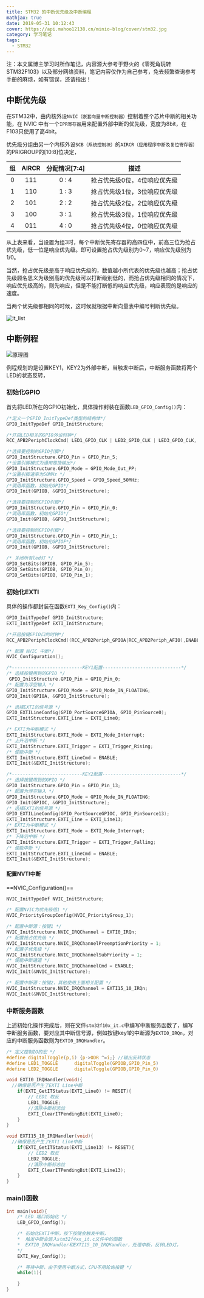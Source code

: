 ```yaml
---
title: STM32 的中断优先级及中断编程
mathjax: true
date: 2019-05-31 10:12:43
cover: https://api.mahoo12138.cn/minio-blog/cover/stm32.jpg
category: 学习笔记
tags:
  - STM32
---
```


注：本文属博主学习时所作笔记，内容源大参考于野火的《零死角玩转STM32F103》以及部分网络资料，笔记内容仅作为自己参考，免去频繁查询参考手册的麻烦，如有错误，还请指出！

## 中断优先级

在STM32中，由内核外设`NVIC（嵌套向量中断控制器）`控制着整个芯片中断的相关功能，在 NVIC 中有一个`IPR寄存器`用来配置外部中断的优先级，宽度为8bit，在F103只使用了高4bit。

优先级分组由另一个内核外设`SCB（系统控制块）`的`AIRCR（应用程序中断及复位寄存器）`的PRIGROUP的[10:8]位决定，

| 组  | AIRCR | 分配情况[7:4] |             描述             |
| :-: | :---: | :-----------: | :--------------------------: |
|  0  |  111  |     0 : 4     | 抢占优先级0位，4位响应优先级 |
|  1  |  110  |     1 : 3     | 抢占优先级1位，3位响应优先级 |
|  2  |  101  |     2 : 2     | 抢占优先级2位，2位响应优先级 |
|  3  |  100  |     3 : 1     | 抢占优先级3位，1位响应优先级 |
|  4  |  011  |     4 : 0     | 抢占优先级4位，0位响应优先级 |

从上表来看，当设置为组3时，每个中断优先寄存器的高四位中，前高三位为抢占优先级，低一位是响应优先级。即可设置抢占优先级别为0~7，响应优先级别为1/0。

当然，抢占优先级是高于响应优先级的，数值越小所代表的优先级也越高；抢占优先级顾名思义为级别高的优先级可以打断级别低的，而抢占优先级相同的情况下，响应优先级高的，则先响应，但是不能打断低的响应优先级，响应表现的是响应的速度。

当两个优先级都相同的时候，这时候就根据中断向量表中编号判断优先级。

![it_list](https://api.mahoo12138.cn/minio-blog/study/STM32/it_list.png)

## 中断例程

![原理图](https://api.mahoo12138.cn/minio-blog/study/STM32/interupt.png)

例程规划的是设置KEY1，KEY2为外部中断，当触发中断后，中断服务函数将两个LED的状态反转，

### 初始化GPIO

首先将LED所在的GPIO初始化，具体操作封装在函数`LED_GPIO_Config()`内：

```c
/*定义一个GPIO_InitTypeDef类型的结构体*/
GPIO_InitTypeDef GPIO_InitStructure;

/*开启LED相关的GPIO外设时钟*/
RCC_APB2PeriphClockCmd( LED1_GPIO_CLK | LED2_GPIO_CLK | LED3_GPIO_CLK, ENABLE);

/*选择要控制的GPIO引脚*/
GPIO_InitStructure.GPIO_Pin = GPIO_Pin_5;
/*设置引脚模式为通用推挽输出*/
GPIO_InitStructure.GPIO_Mode = GPIO_Mode_Out_PP;
/*设置引脚速率为50MHz */
GPIO_InitStructure.GPIO_Speed = GPIO_Speed_50MHz;
/*调用库函数，初始化GPIO*/
GPIO_Init(GPIOB, &GPIO_InitStructure);

/*选择要控制的GPIO引脚*/
GPIO_InitStructure.GPIO_Pin = GPIO_Pin_0;
/*调用库函数，初始化GPIO*/
GPIO_Init(GPIOB, &GPIO_InitStructure);

/*选择要控制的GPIO引脚*/
GPIO_InitStructure.GPIO_Pin = GPIO_Pin_1;
/*调用库函数，初始化GPIOF*/
GPIO_Init(GPIOB, &GPIO_InitStructure);

/* 关闭所有led灯	*/
GPIO_SetBits(GPIOB, GPIO_Pin_5);
GPIO_SetBits(GPIOB, GPIO_Pin_0);
GPIO_SetBits(GPIOB, GPIO_Pin_1);
```

### 初始化EXTI

具体的操作都封装在函数`EXTI_Key_Config()`内：

```c
GPIO_InitTypeDef GPIO_InitStructure;
EXTI_InitTypeDef EXTI_InitStructure;

/*开启按键GPIO口的时钟*/
RCC_APB2PeriphClockCmd((RCC_APB2Periph_GPIOA|RCC_APB2Periph_AFIO),ENABLE);

/* 配置 NVIC 中断*/
NVIC_Configuration();

/*--------------------------KEY1配置-----------------------------*/
/* 选择按键用到的GPIO */
 GPIO_InitStructure.GPIO_Pin = GPIO_Pin_0;
/* 配置为浮空输入 */
GPIO_InitStructure.GPIO_Mode = GPIO_Mode_IN_FLOATING;
GPIO_Init(GPIOA, &GPIO_InitStructure);

/* 选择EXTI的信号源 */
GPIO_EXTILineConfig(GPIO_PortSourceGPIOA, GPIO_PinSource0);
EXTI_InitStructure.EXTI_Line = EXTI_Line0;

/* EXTI为中断模式 */
EXTI_InitStructure.EXTI_Mode = EXTI_Mode_Interrupt;
/* 上升沿中断 */
EXTI_InitStructure.EXTI_Trigger = EXTI_Trigger_Rising;
/* 使能中断 */
EXTI_InitStructure.EXTI_LineCmd = ENABLE;
EXTI_Init(&EXTI_InitStructure);

/*--------------------------KEY2配置-----------------------------*/
/* 选择按键用到的GPIO */
GPIO_InitStructure.GPIO_Pin = GPIO_Pin_13;
/* 配置为浮空输入 */
GPIO_InitStructure.GPIO_Mode = GPIO_Mode_IN_FLOATING;
GPIO_Init(GPIOC, &GPIO_InitStructure);
/* 选择EXTI的信号源 */
GPIO_EXTILineConfig(GPIO_PortSourceGPIOC, GPIO_PinSource13);
EXTI_InitStructure.EXTI_Line = EXTI_Line13;
/* EXTI为中断模式 */
EXTI_InitStructure.EXTI_Mode = EXTI_Mode_Interrupt;
/* 下降沿中断 */
EXTI_InitStructure.EXTI_Trigger = EXTI_Trigger_Falling;
/* 使能中断 */
EXTI_InitStructure.EXTI_LineCmd = ENABLE;
EXTI_Init(&EXTI_InitStructure);
```

#### 配置NVTI中断

==NVIC_Configuration()==

```c
NVIC_InitTypeDef NVIC_InitStructure;

/* 配置NVIC为优先级组1 */
NVIC_PriorityGroupConfig(NVIC_PriorityGroup_1);

/* 配置中断源：按键1 */
NVIC_InitStructure.NVIC_IRQChannel = EXTI0_IRQn;
/* 配置抢占优先级 */
NVIC_InitStructure.NVIC_IRQChannelPreemptionPriority = 1;
/* 配置子优先级 */
NVIC_InitStructure.NVIC_IRQChannelSubPriority = 1;
/* 使能中断通道 */
NVIC_InitStructure.NVIC_IRQChannelCmd = ENABLE;
NVIC_Init(&NVIC_InitStructure);

/* 配置中断源：按键2，其他使用上面相关配置 */
NVIC_InitStructure.NVIC_IRQChannel = EXTI15_10_IRQn;
NVIC_Init(&NVIC_InitStructure);
```

### 中断服务函数

上述初始化操作完成后，则在文件`stm32f10x_it.c`中编写中断服务函数了，编写中断服务函数，要对应其中断信号源，例如按键key1的中断源为`EXTI0_IRQn`，对应的中断服务函数则为`EXTI0_IRQHandler`。

```c
/* 定义控制IO的宏 */
#define digitalToggle(p,i) {p->ODR ^=i;} //输出反转状态
#define LED1_TOGGLE		 digitalToggle(GPIOB,GPIO_Pin_5)
#define LED2_TOGGLE		 digitalToggle(GPIOB,GPIO_Pin_0)

void EXTI0_IRQHandler(void){
  //确保是否产生了EXTI Line中断
	if(EXTI_GetITStatus(EXTI_Line0) != RESET){
		// LED1 取反
		LED1_TOGGLE;
    	//清除中断标志位
		EXTI_ClearITPendingBit(EXTI_Line0);
	}
}

void EXTI15_10_IRQHandler(void){
  //确保是否产生了EXTI Line中断
	if(EXTI_GetITStatus(EXTI_Line13) != RESET){
		// LED2 取反
		LED2_TOGGLE;
    	//清除中断标志位
		EXTI_ClearITPendingBit(EXTI_Line13);
	}
}
```

### main()函数

```c
int main(void){
	/* LED 端口初始化 */
	LED_GPIO_Config();

	/* 初始化EXTI中断，按下按键会触发中断，
  	*  触发中断会进入stm32f4xx_it.c文件中的函数
	*  EXTI0_IRQHandler和EXTI15_10_IRQHandler，处理中断，反转LED灯。
	*/
	EXTI_Key_Config();

	/* 等待中断，由于使用中断方式，CPU不用轮询按键 */
	while(1){

	}
}
```
